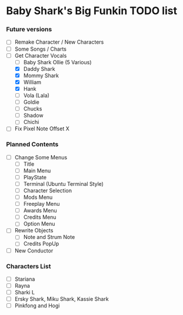 # Baby Shark's Big Funkin TODO list

### Future versions
- [ ] Remake Character / New Characters
- [ ] Some Songs / Charts
- [ ] Get Character Vocals
    - [ ] Baby Shark Ollie (5 Various)
    - [x] Daddy Shark
    - [x] Mommy Shark
    - [x] William
    - [x] Hank
    - [ ] Vola (Lala)
    - [ ] Goldie
    - [ ] Chucks
    - [ ] Shadow
    - [ ] Chichi
- [ ] Fix Pixel Note Offset X

### Planned Contents
- [ ] Change Some Menus
    - [ ] Title
    - [ ] Main Menu
    - [ ] PlayState
    - [ ] Terminal (Ubuntu Terminal Style)
    - [ ] Character Selection
    - [ ] Mods Menu
    - [ ] Freeplay Menu
    - [ ] Awards Menu
    - [ ] Credits Menu
    - [ ] Option Menu
- [ ] Rewrite Objects
    - [ ] Note and Strum Note
    - [ ] Credits PopUp
- [ ] New Conductor

### Characters List
- [ ] Stariana
- [ ] Rayna
- [ ] Sharki L
- [ ] Ersky Shark, Miku Shark, Kassie Shark
- [ ] Pinkfong and Hogi
